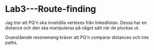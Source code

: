 # Lab3---Route-finding

Jag tror att PQ'n ska innehålla vertexes från linkedlistan. Dessa har en distance och den ska manipuleras på något sätt när de plockas ut.

Ovanstående resonemang kräver att PQ'n comparar distances och inte paths.

